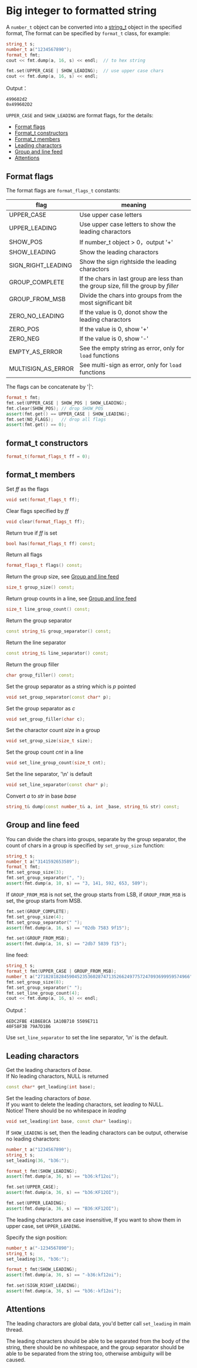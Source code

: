 <h1>Big integer to formatted string</h1>

A `number_t` object can be converted into a [string_t](https://github.com/brotherbeer/mydocument/blob/master/mynum/string.md) object in the specified format, The format can be specified by `format_t`  class, for example:

```C++
string_t s;
number_t a("1234567890");
format_t fmt;
cout << fmt.dump(a, 16, s) << endl;  // to hex string

fmt.set(UPPER_CASE | SHOW_LEADING);  // use upper case chars
cout << fmt.dump(a, 16, s) << endl;
```
Output：
```
499602d2
0x499602D2
```
`UPPER_CASE` and `SHOW_LEADING` are format flags, for the details:

 * [Format flags](#t1)
 * [Format_t constructors](#t2)
 * [Format_t members](#t3)
 * [Leading charactors](#t4)
 * [Group and line feed](#t5)
 * [Attentions](#t6)

<h2 id="t1">Format flags</h2>

The format flags are `format_flags_t` constants:

|flag|meaning|
|----|-------|
|UPPER_CASE| Use upper case letters|
|UPPER_LEADING| Use upper case letters to show the leading charactors|
|SHOW_POS| If number_t object > 0，output '+'|
|SHOW_LEADING| Show the leading charactors|
|SIGN_RIGHT_LEADING| Show the sign rightside the leading charactors|
|GROUP_COMPLETE| If the chars in last group are less than the group size, fill the group by _filler_|
|GROUP_FROM_MSB| Divide the chars into groups from the most significant bit|
|ZERO_NO_LEADING| If the value is 0, donot show the leading charactors|
|ZERO_POS| If the value is 0, show '+'|
|ZERO_NEG| If the value is 0, show '-'|
|EMPTY_AS_ERROR| See the empty string as error, only for `load` functions|
|MULTISIGN_AS_ERROR| See multi-sign as error, only for `load` functions|

The flags can be concatenate by '\|':
```C++
format_t fmt;
fmt.set(UPPER_CASE | SHOW_POS | SHOW_LEADING);
fmt.clear(SHOW_POS); // drop SHOW_POS
assert(fmt.get() == UPPER_CASE | SHOW_LEADING);
fmt.set(NO_FLAGS);   // drop all flags
assert(fmt.get() == 0);
```

<h2 id="t2">format_t constructors</h2>

```C++
format_t(format_flags_t ff = 0);
```

<h2 id="t3">format_t members</h2>

Set _ff_ as the flags
```C++
void set(format_flags_t ff);
```
Clear flags specified by _ff_
```C++
void clear(format_flags_t ff);
```
Return true if _ff_ is set
```C++
bool has(format_flags_t ff) const;
```
Return all flags
```C++
format_flags_t flags() const;
```
Return the group size, see [Group and line feed](#t4)
```C++
size_t group_size() const;
```
Return group counts in a line, see [Group and line feed](#t4)
```C++
size_t line_group_count() const;
```
Return the group separator
```C++
const string_t& group_separator() const;
```
Return the line separator
```C++
const string_t& line_separator() const;
```
Return the group filler
```C++
char group_filler() const;
```
Set the group separator as a string which is _p_ pointed
```C++
void set_group_separator(const char* p);
```
Set the group separator as _c_
```C++
void set_group_filler(char c);
```
Set the charactor count _size_ in a group
```C++
void set_group_size(size_t size);
```
Set the group count _cnt_ in a line
```C++
void set_line_group_count(size_t cnt);
```
Set the line separator, '\n' is default
```C++
void set_line_separator(const char* p);
```
Convert _a_ to _str_ in base _base_
```C++
string_t& dump(const number_t& a, int _base, string_t& str) const;
```

<h2 id="t4">Group and line feed</h2>

You can divide the chars into groups, separate by the group separator, the count of chars in a group is specified by `set_group_size` function:
```C++
string_t s;
number_t a("3141592653589");
format_t fmt;
fmt.set_group_size(3);
fmt.set_group_separator(", ");
assert(fmt.dump(a, 10, s) == "3, 141, 592, 653, 589");
```
If `GROUP_FROM_MSB` is not set, the group starts from LSB, if `GROUP_FROM_MSB` is set, the group starts from MSB.
```C++
fmt.set(GROUP_COMPLETE);
fmt.set_group_size(4);
fmt.set_group_separator(" ");
assert(fmt.dump(a, 16, s) == "02db 7583 9f15");

fmt.set(GROUP_FROM_MSB);
assert(fmt.dump(a, 16, s) == "2db7 5839 f15");
```
line feed:
```C++
string_t s;
format_t fmt(UPPER_CASE | GROUP_FROM_MSB);
number_t a("2718281828459045235360287471352662497757247093699959574966");
fmt.set_group_size(8);
fmt.set_group_separator(" ");
fmt.set_line_group_count(4);
cout << fmt.dump(a, 16, s) << endl;
```
Output：
```
6EDC2FBE 41B6E8CA 1A10B710 5509E711
40F58F3B 79A7D1B6
```
Use `set_line_separator` to set the line separator, '\n' is the default.

<h2 id="t5">Leading charactors</h2>

Get the leading charactors of _base_.  
If No leading charactors, NULL is returned
```C++
const char* get_leading(int base);
```
Set the leading charactors of _base_.  
If you want to delete the leading charactors, set _leading_ to NULL.  
Notice! There should be no whitespace in _leading_
```C++
void set_leading(int base, const char* leading);
```
If `SHOW_LEADING` is set, then the leading charactors can be output, otherwise no leading charactors:
```C++
number_t a("1234567890");
string_t s;
set_leading(36, "b36:");

format_t fmt(SHOW_LEADING);
assert(fmt.dump(a, 36, s) == "b36:kf12oi");

fmt.set(UPPER_CASE);
assert(fmt.dump(a, 36, s) == "b36:KF12OI");

fmt.set(UPPER_LEADING);
assert(fmt.dump(a, 36, s) == "B36:KF12OI");
```
The leading charactors are case insensitive, If you want to show them in upper case, set `UPPER_LEADING`.

Specify the sign position:
```C++
number_t a("-1234567890");
string_t s;
set_leading(36, "b36:");

format_t fmt(SHOW_LEADING);
assert(fmt.dump(a, 36, s) == "-b36:kf12oi");

fmt.set(SIGN_RIGHT_LEADING);
assert(fmt.dump(a, 36, s) == "b36:-kf12oi");
```

<h2 id="t6">Attentions</h2>

The leading charactors are global data, you'd better call `set_leading` in main thread.

The leading characters should be able to be separated from the body of the string, there should be no whitespace, and the group separator should be able to be separated from the string too, otherwise ambiguity will be caused.